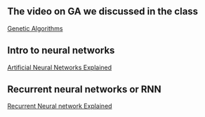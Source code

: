 ## The video on GA we discussed in the class 

[Genetic Algorithms](https://www.youtube.com/watch?v=uQj5UNhCPuo&t=24s)

## Intro to neural networks

[Artificial Neural Networks Explained](https://www.youtube.com/watch?v=bfmFfD2RIcg)

## Recurrent neural networks or RNN
[Recurrent Neural network Explained](https://www.youtube.com/watch?v=LHXXI4-IEns&t=61s)
